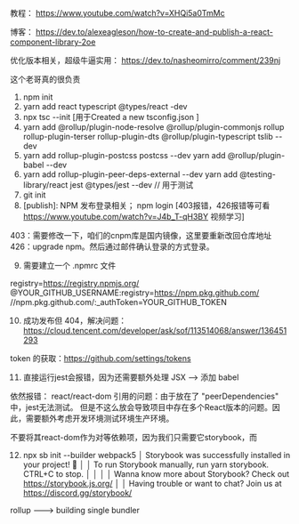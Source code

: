 教程： https://www.youtube.com/watch?v=XHQi5a0TmMc

博客： https://dev.to/alexeagleson/how-to-create-and-publish-a-react-component-library-2oe

优化版本相关，超级牛逼实用： https://dev.to/nasheomirro/comment/239nj

这个老哥真的很负责

1. npm init
2. yarn add react typescript @types/react -dev
3. npx tsc --init  [用于Created a new tsconfig.json ]
4. yarn add @rollup/plugin-node-resolve @rollup/plugin-commonjs rollup rollup-plugin-terser rollup-plugin-dts @rollup/plugin-typescript tslib --dev
5. yarn add rollup-plugin-postcss postcss --dev
yarn add @rollup/plugin-babel --dev
6. yarn add rollup-plugin-peer-deps-external --dev
yarn add @testing-library/react jest @types/jest --dev  // 用于测试
7. git init
8. [publish]: NPM 发布登录相关； npm login  [403报错，426报错等可看 https://www.youtube.com/watch?v=J4b_T-qH3BY 视频学习]

403：需要修改一下，咱们的cnpm库是国内镜像，这里要重新改回仓库地址
426：upgrade npm。然后通过邮件确认登录的方式登录。

9. 需要建立一个 .npmrc 文件

registry=https://registry.npmjs.org/
@YOUR_GITHUB_USERNAME:registry=https://npm.pkg.github.com/
//npm.pkg.github.com/:_authToken=YOUR_GITHUB_TOKEN

10. 成功发布但 404，解决问题：https://cloud.tencent.com/developer/ask/sof/113514068/answer/136451293

token 的获取：https://github.com/settings/tokens


11. 直接运行jest会报错，因为还需要额外处理 JSX  --> 添加 babel

依然报错： react/react-dom 引用的问题：由于放在了 "peerDependencies" 中，jest无法测试。
但是不这么放会导致项目中存在多个React版本的问题。因此，需要额外考虑开发环境测试环境生产环境。

不要将其react-dom作为对等依赖项，因为我们只需要它storybook，而

12. npx sb init --builder webpack5
│   Storybook was successfully installed in your project! 🎉                  │
│   To run Storybook manually, run yarn storybook. CTRL+C to stop.             │
│                                                                              │
│   Wanna know more about Storybook? Check out https://storybook.js.org/       │
│   Having trouble or want to chat? Join us at https://discord.gg/storybook/ 


rollup ---> building single bundler

